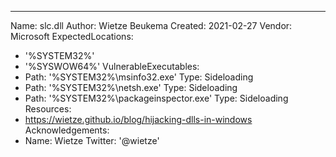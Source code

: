 ---
Name: slc.dll
Author: Wietze Beukema
Created: 2021-02-27
Vendor: Microsoft
ExpectedLocations:
- '%SYSTEM32%'
- '%SYSWOW64%'
VulnerableExecutables:
- Path: '%SYSTEM32%\msinfo32.exe'
  Type: Sideloading
- Path: '%SYSTEM32%\netsh.exe'
  Type: Sideloading
- Path: '%SYSTEM32%\packageinspector.exe'
  Type: Sideloading
Resources:
- https://wietze.github.io/blog/hijacking-dlls-in-windows
Acknowledgements:
- Name: Wietze
  Twitter: '@wietze'
